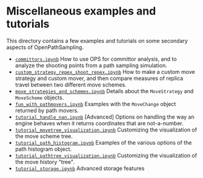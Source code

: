 # Miscellaneous examples and tutorials

This directory contains a few examples and tutorials on some secondary
aspects of OpenPathSampling.

* [`committors.ipynb`](http://github.com/openpathsampling/openpathsampling/blob/master/examples/misc/committors.ipynb)
  How to use OPS for committor analysis, and to analyze the shooting points
  from a path sampling simulation.
* [`custom_strategy_repex_shoot_repex.ipynb`](http://github.com/openpathsampling/openpathsampling/blob/master/examples/misc/custom_strategy_repex_shoot_repex.ipynb)
  How to make a custom move strategy and custom mover, and then compare
  measures of replica travel between two different move schemes.
* [`move_strategies_and_schemes.ipynb`](http://github.com/openpathsampling/openpathsampling/blob/master/examples/misc/move_strategies_and_schemes.ipynb)
  Details about the `MoveStrategy` and `MoveScheme` objects.
* [`fun_with_pathmovers.ipynb`](http://github.com/openpathsampling/openpathsampling/blob/master/examples/misc/fun_with_pathmovers.ipynb)
  Examples with the `MoveChange` object returned by path movers.
* [`tutorial_handle_nan.ipynb`](http://github.com/openpathsampling/openpathsampling/blob/master/examples/misc/tutorial_handle_nan.ipynb)
  [Advanced] Options on handling the way an engine behaves when it returns
  coordinates that are not-a-number.
* [`tutorial_movetree_visualization.ipynb`](http://github.com/openpathsampling/openpathsampling/blob/master/examples/misc/tutorial_movetree_visualization.ipynb)
  Customizing the visualization of the move scheme tree.
* [`tutorial_path_histogram.ipynb`](http://github.com/openpathsampling/openpathsampling/blob/master/examples/misc/tutorial_path_histogram.ipynb)
  Examples of the various options of the path histogram object.
* [`tutorial_pathtree_visualization.ipynb`](http://github.com/openpathsampling/openpathsampling/blob/master/examples/misc/tutorial_pathtree_visualization.ipynb)
  Customizing the visualization of the move history "tree".
* [`tutorial_storage.ipynb`](http://github.com/openpathsampling/openpathsampling/blob/master/examples/misc/tutorial_storage.ipynb)
  Advanced storage features
